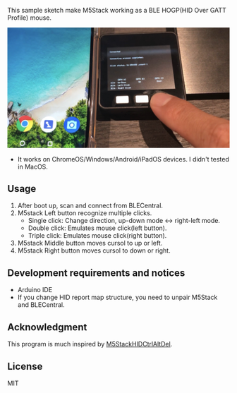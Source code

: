 This sample sketch make M5Stack working as a BLE HOGP(HID Over GATT Profile) mouse.

![How it works](./m5stack.jpg "mouse")

- It works on ChromeOS/Windows/Android/iPadOS devices. I didn't tested in MacOS.

## Usage

1. After boot up, scan and connect from BLECentral.
1. M5stack Left button recognize multiple clicks.
    - Single click: Change direction, up-down mode <-> right-left mode.
    - Double click: Emulates mouse click(left button).
    - Triple click: Emulates mouse click(right button).
1. M5stack Middle button moves cursol to up or left.
1. M5stack Right button moves cursol to down or right.

## Development requirements and notices

- Arduino IDE
- If you change HID report map structure, you need to unpair M5Stack and BLECentral.

## Acknowledgment

This program is much inspired by [M5StackHIDCtrlAltDel](https://github.com/mhama/M5StackHIDCtrlAltDel).

## License

MIT
